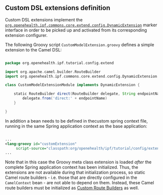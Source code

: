 ## Custom DSL extensions definition

Custom DSL extensions implement the
[`org.openehealth.ipf.commons.core.extend.config.DynamicExtension`](../apidocs/org/openehealth/ipf/commons/core/extend/config/DynamicExtension.html)
 marker interface in order to be picked up and activated from its corresponding extension configurer.

The following Groovy script `CustomModelExtension.groovy` defines a simple extension to the Camel DSL:

```groovy

package org.openehealth.ipf.tutorial.config.extend

import org.apache.camel.builder.RouteBuilder
import org.openehealth.ipf.commons.core.extend.config.DynamicExtension

class CustomModelExtensionModule implements DynamicExtension {

    static RouteBuilder direct(RouteBuilder delegate, String endpointName) {
        delegate.from('direct:' + endpointName)
    }

}

```

In addition a bean needs to be defined in thecustom spring context file, running in the same Spring application context as the base application:

```xml

...
<lang:groovy id="customExtension"
     script-source="classpath:org/openehealth/ipf/tutorial/config/extend/CustomModelExtension.groovy" />
...

```

Note that in this case the Groovy meta class extension is loaded *after* the complete Spring application context has been
initialized.
Thus, the extensions are not available during that initialization process, so static Camel route builders - i.e.
those that are directly configured in the `CamelContext` bean - are not able to depend on them. Instead, these Camel route builders
must be initialized as [Custom Route Builders] as well.


[Custom Route Builders]: ../ipf-platform-camel-core/customRouteBuilders.html
